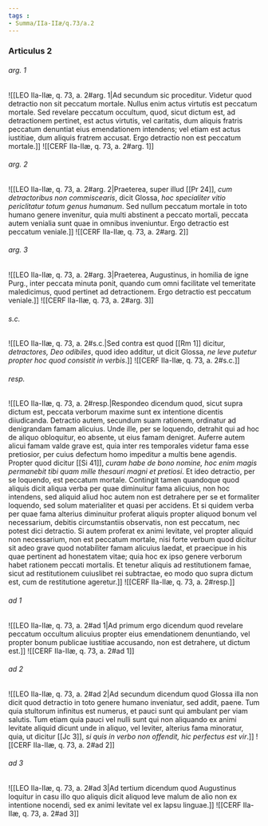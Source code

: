 ```yaml
---
tags : 
- Summa/IIa-IIæ/q.73/a.2
---
```


### Articulus 2

###### arg. 1
![[LEO IIa-IIæ, q. 73, a. 2#arg. 1|Ad secundum sic proceditur. Videtur quod detractio non sit peccatum mortale. Nullus enim actus virtutis est peccatum mortale. Sed revelare peccatum occultum, quod, sicut dictum est, ad detractionem pertinet, est actus virtutis, vel caritatis, dum aliquis fratris peccatum denuntiat eius emendationem intendens; vel etiam est actus iustitiae, dum aliquis fratrem accusat. Ergo detractio non est peccatum mortale.]]
![[CERF IIa-IIæ, q. 73, a. 2#arg. 1]]

###### arg. 2
![[LEO IIa-IIæ, q. 73, a. 2#arg. 2|Praeterea, super illud [[Pr 24]], *cum detractoribus non commiscearis*, dicit Glossa, *hoc specialiter vitio periclitatur totum genus humanum*. Sed nullum peccatum mortale in toto humano genere invenitur, quia multi abstinent a peccato mortali, peccata autem venialia sunt quae in omnibus inveniuntur. Ergo detractio est peccatum veniale.]]
![[CERF IIa-IIæ, q. 73, a. 2#arg. 2]]

###### arg. 3
![[LEO IIa-IIæ, q. 73, a. 2#arg. 3|Praeterea, Augustinus, in homilia de igne Purg., inter peccata minuta ponit, quando cum omni facilitate vel temeritate maledicimus, quod pertinet ad detractionem. Ergo detractio est peccatum veniale.]]
![[CERF IIa-IIæ, q. 73, a. 2#arg. 3]]

###### s.c.
![[LEO IIa-IIæ, q. 73, a. 2#s.c.|Sed contra est quod [[Rm 1]] dicitur, *detractores, Deo odibiles*, quod ideo additur, ut dicit Glossa, *ne leve putetur propter hoc quod consistit in verbis*.]]
![[CERF IIa-IIæ, q. 73, a. 2#s.c.]]

###### resp.
![[LEO IIa-IIæ, q. 73, a. 2#resp.|Respondeo dicendum quod, sicut supra dictum est, peccata verborum maxime sunt ex intentione dicentis diiudicanda. Detractio autem, secundum suam rationem, ordinatur ad denigrandam famam alicuius. Unde ille, per se loquendo, detrahit qui ad hoc de aliquo obloquitur, eo absente, ut eius famam denigret. Auferre autem alicui famam valde grave est, quia inter res temporales videtur fama esse pretiosior, per cuius defectum homo impeditur a multis bene agendis. Propter quod dicitur [[Si 41]], *curam habe de bono nomine, hoc enim magis permanebit tibi quam mille thesauri magni et pretiosi*. Et ideo detractio, per se loquendo, est peccatum mortale. Contingit tamen quandoque quod aliquis dicit aliqua verba per quae diminuitur fama alicuius, non hoc intendens, sed aliquid aliud hoc autem non est detrahere per se et formaliter loquendo, sed solum materialiter et quasi per accidens. Et si quidem verba per quae fama alterius diminuitur proferat aliquis propter aliquod bonum vel necessarium, debitis circumstantiis observatis, non est peccatum, nec potest dici detractio. Si autem proferat ex animi levitate, vel propter aliquid non necessarium, non est peccatum mortale, nisi forte verbum quod dicitur sit adeo grave quod notabiliter famam alicuius laedat, et praecipue in his quae pertinent ad honestatem vitae; quia hoc ex ipso genere verborum habet rationem peccati mortalis. Et tenetur aliquis ad restitutionem famae, sicut ad restitutionem cuiuslibet rei subtractae, eo modo quo supra dictum est, cum de restitutione ageretur.]]
![[CERF IIa-IIæ, q. 73, a. 2#resp.]]

###### ad 1
![[LEO IIa-IIæ, q. 73, a. 2#ad 1|Ad primum ergo dicendum quod revelare peccatum occultum alicuius propter eius emendationem denuntiando, vel propter bonum publicae iustitiae accusando, non est detrahere, ut dictum est.]]
![[CERF IIa-IIæ, q. 73, a. 2#ad 1]]

###### ad 2
![[LEO IIa-IIæ, q. 73, a. 2#ad 2|Ad secundum dicendum quod Glossa illa non dicit quod detractio in toto genere humano inveniatur, sed addit, paene. Tum quia stultorum infinitus est numerus, et pauci sunt qui ambulant per viam salutis. Tum etiam quia pauci vel nulli sunt qui non aliquando ex animi levitate aliquid dicunt unde in aliquo, vel leviter, alterius fama minoratur, quia, ut dicitur [[Jc 3]], *si quis in verbo non offendit, hic perfectus est vir*.]]
![[CERF IIa-IIæ, q. 73, a. 2#ad 2]]

###### ad 3
![[LEO IIa-IIæ, q. 73, a. 2#ad 3|Ad tertium dicendum quod Augustinus loquitur in casu illo quo aliquis dicit aliquod leve malum de alio non ex intentione nocendi, sed ex animi levitate vel ex lapsu linguae.]]
![[CERF IIa-IIæ, q. 73, a. 2#ad 3]]

